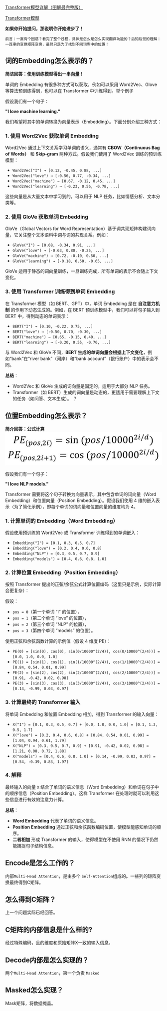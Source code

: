 [Transformer模型详解（图解最完整版）](https://zhuanlan.zhihu.com/p/338817680)


[Transformer模型](https://mp.weixin.qq.com/s/WDq8tUpfiKHNC6y_8pgHoA)

**如果你开始提问，那说明你开始进步了！**

    前言：一直有个困惑？看完了整个过程，具体是怎么是怎么实现翻译功能的？后知后觉的理解：一连串的变换矩阵变换，最终只是为了找到不同词库中的位置！

## 词的Embedding怎么表示的？

**简洁回答：使用训练模型得出一串向量！**

单词的 Embedding 有很多种方式可以获取，例如可以采用 Word2Vec、Glove 等算法预训练得到，也可以在 Transformer 中训练得到。举个例子

假设我们有一个句子：  

**"I love machine learning."**  

我们希望将其中的单词转换为向量表示（Embedding）。下面分别介绍三种方式：  

### **1. 使用 Word2Vec 获取单词 Embedding**  
Word2Vec 通过上下文关系学习单词的语义，通常有 **CBOW（Continuous Bag of Words）** 和 **Skip-gram** 两种方式。假设我们使用了 Word2Vec 训练的预训练模型：

- `Word2Vec("I") → [0.12, -0.45, 0.88, ...]`  
- `Word2Vec("love") → [-0.56, 0.77, -0.34, ...]`  
- `Word2Vec("machine") → [0.67, -0.12, 0.45, ...]`  
- `Word2Vec("learning") → [-0.23, 0.56, -0.78, ...]`  

这些向量是从大量文本中学习到的，可以用于 NLP 任务，比如情感分析、文本分类等。  

### **2. 使用 GloVe 获取单词 Embedding**  
GloVe（Global Vectors for Word Representation）基于词共现矩阵构建词向量，它关注整个文本语料中词与词的共现关系。例如：

- `GloVe("I") → [0.08, -0.34, 0.91, ...]`  
- `GloVe("love") → [-0.63, 0.80, -0.25, ...]`  
- `GloVe("machine") → [0.72, -0.10, 0.50, ...]`  
- `GloVe("learning") → [-0.18, 0.50, -0.65, ...]`  

GloVe 适用于静态的词向量训练，一旦训练完成，所有单词的表示不会随上下文变化。  

### **3. 使用 Transformer 训练得到单词 Embedding**  
在 Transformer 模型（如 BERT、GPT）中，单词 Embedding 是在 **自注意力机制** 的作用下动态生成的。例如，在 BERT 预训练模型中，我们可以将句子输入到 BERT 中，得到动态的单词表示：

- `BERT("I") → [0.10, -0.22, 0.75, ...]`  
- `BERT("love") → [-0.50, 0.70, -0.30, ...]`  
- `BERT("machine") → [0.65, -0.15, 0.40, ...]`  
- `BERT("learning") → [-0.20, 0.55, -0.70, ...]`  

与 Word2Vec 和 GloVe 不同，**BERT 生成的单词向量会根据上下文变化**，例如“bank”在“river bank”（河岸）和“bank account”（银行账户）中的表示会不同。  

**总结**：
- Word2Vec 和 GloVe 生成的词向量是固定的，适用于大部分 NLP 任务。  
- Transformer（如 BERT）生成的词向量是动态的，更适用于需要理解上下文的任务（如问答、文本生成）。
？
## 位置Embedding怎么表示？

**简介回答：公式计算**
![alt text](image.png)

假设我们有一个句子：  

**"I love NLP models."**  

Transformer 需要将这个句子转换为向量表示，其中包含单词的词向量（Word Embedding）和位置向量（Position Embedding）。假设我们使用 4 维的嵌入表示（为了简化示例），即每个单词的词向量和位置向量的维度均为 4。  

### **1. 计算单词的 Embedding（Word Embedding）**  
假设使用预训练的 Word2Vec 或 Transformer 训练得到的单词嵌入：  

- `Embedding("I") = [0.1, 0.3, 0.5, 0.7]`  
- `Embedding("love") = [0.2, 0.4, 0.6, 0.8]`  
- `Embedding("NLP") = [0.3, 0.5, 0.7, 0.9]`  
- `Embedding("models") = [0.4, 0.6, 0.8, 1.0]`  

### **2. 计算位置 Embedding（Position Embedding）**  
按照 Transformer 提出的正弦/余弦公式计算位置编码（这里只是示例，实际计算会更复杂）：  

假设：
- `pos = 0`（第一个单词 “I” 的位置），  
- `pos = 1`（第二个单词 “love” 的位置），  
- `pos = 2`（第三个单词 “NLP” 的位置），  
- `pos = 3`（第四个单词 “models” 的位置）。  

使用正弦和余弦函数计算的示例值（假设 4 维度 PE）：  

- `PE(0) = [sin(0), cos(0), sin(0/10000^(2/4)), cos(0/10000^(2/4))] = [0.0, 1.0, 0.0, 1.0]`  
- `PE(1) = [sin(1), cos(1), sin(1/10000^(2/4)), cos(1/10000^(2/4))] = [0.84, 0.54, 0.01, 0.99]`  
- `PE(2) = [sin(2), cos(2), sin(2/10000^(2/4)), cos(2/10000^(2/4))] = [0.91, -0.42, 0.02, 0.98]`  
- `PE(3) = [sin(3), cos(3), sin(3/10000^(2/4)), cos(3/10000^(2/4))] = [0.14, -0.99, 0.03, 0.97]`  

### **3. 计算最终的 Transformer 输入**  
将单词 Embedding 和位置 Embedding 相加，得到 Transformer 的输入向量：  

- `X("I") = [0.1, 0.3, 0.5, 0.7] + [0.0, 1.0, 0.0, 1.0] = [0.1, 1.3, 0.5, 1.7]`  
- `X("love") = [0.2, 0.4, 0.6, 0.8] + [0.84, 0.54, 0.01, 0.99] = [1.04, 0.94, 0.61, 1.79]`  
- `X("NLP") = [0.3, 0.5, 0.7, 0.9] + [0.91, -0.42, 0.02, 0.98] = [1.21, 0.08, 0.72, 1.88]`  
- `X("models") = [0.4, 0.6, 0.8, 1.0] + [0.14, -0.99, 0.03, 0.97] = [0.54, -0.39, 0.83, 1.97]`  

### **4. 解释**  
最终输入的向量 `X` 结合了单词的语义信息（Word Embedding）和单词在句子中的顺序信息（Position Embedding）。这样 Transformer 在处理时就可以利用这些信息进行有效的注意力计算。  

**总结**：
- **Word Embedding** 代表了单词的语义信息。  
- **Position Embedding** 通过正弦和余弦函数编码位置，使模型能感知单词的顺序。  
- **二者相加** 形成 Transformer 的输入，使得模型在不使用 RNN 的情况下仍然能捕捉句子结构信息。

## Encode是怎么工作的？

内部`Multi-Head Attention`，是由多个 `Self-Attention`组成的。一些列的矩阵变换最终得到C矩阵。

## 怎么得到C矩阵？

上一个问题实际已经回答。

## C矩阵的内部信息是什么样的?

经过特殊编码，且的维度和原始矩阵X一致的输入信息。

## Decode内部是怎么实现的？

两个`Multi-Head Attention`，第一个负责 `Masked`

## Masked怎么实现？

Mask矩阵，将数据掩盖。
